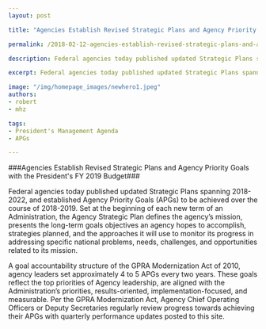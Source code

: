 ```yaml
---
layout: post

title: "Agencies Establish Revised Strategic Plans and Agency Priority Goals with the President's FY 2019 Budget"

permalink: /2018-02-12-agencies-establish-revised-strategic-plans-and-apgs-with-FY2018-budget.md/

description: Federal agencies today published updated Strategic Plans spanning 2018-2022, and established Agency Priority Goals (APGs) to be achieved over the course of 2018-2019.

excerpt: Federal agencies today published updated Strategic Plans spanning 2018-2022, and established Agency Priority Goals (APGs) to be achieved over the course of 2018-2019.

image: "/img/homepage_images/newhero1.jpeg"
authors:
- robert
- mhz

tags:
- President's Management Agenda
- APGs

---
```

###Agencies Establish Revised Strategic Plans and Agency Priority Goals with the President's FY 2019 Budget###

Federal agencies today published updated Strategic Plans spanning 2018-2022, and established Agency Priority Goals (APGs) to be achieved over the course of 2018-2019. Set at the beginning of each new term of an Administration, the Agency Strategic Plan defines the agency’s mission, presents the long-term goals objectives an agency hopes to accomplish, strategies planned, and the approaches it will use to monitor its progress in addressing specific national problems, needs, challenges, and opportunities related to its mission.

A goal accountability structure of the GPRA Modernization Act of 2010, agency leaders set approximately 4 to 5 APGs every two years. These goals reflect the top priorities of Agency leadership, are aligned with the Administration’s priorities, results-oriented, implementation-focused, and measurable. Per the GPRA Modernization Act, Agency Chief Operating Officers or Deputy Secretaries regularly review progress towards achieving their APGs with quarterly performance updates posted to this site.
